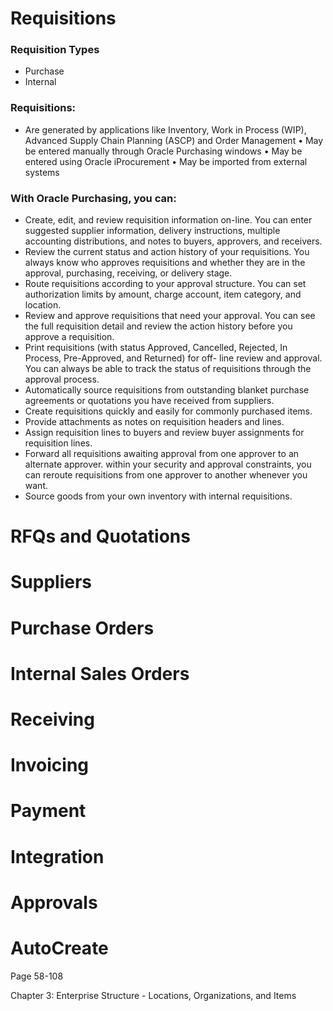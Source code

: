 # Requisitions

### Requisition Types
- Purchase
- Internal

### Requisitions:
- Are generated by applications like Inventory, Work in Process (WIP), Advanced Supply
Chain Planning (ASCP) and Order Management
• May be entered manually through Oracle Purchasing windows
• May be entered using Oracle iProcurement
• May be imported from external systems

### With Oracle Purchasing, you can:
- Create, edit, and review requisition information on-line. You can enter suggested supplier information, delivery instructions, multiple accounting distributions, and notes to buyers, approvers, and receivers.
- Review the current status and action history of your requisitions. You always know who approves requisitions and whether they are in the approval, purchasing, receiving, or delivery stage.
- Route requisitions according to your approval structure. You can set authorization limits by amount, charge account, item category, and location.
- Review and approve requisitions that need your approval. You can see the full requisition detail and review the action history before you approve a requisition.
- Print requisitions (with status Approved, Cancelled, Rejected, In Process, Pre-Approved, and Returned) for off- line review and approval. You can always be able to track the status of requisitions through the approval process.
- Automatically source requisitions from outstanding blanket purchase agreements or quotations you have received from suppliers.
- Create requisitions quickly and easily for commonly purchased items.
- Provide attachments as notes on requisition headers and lines.
- Assign requisition lines to buyers and review buyer assignments for requisition lines.
- Forward all requisitions awaiting approval from one approver to an alternate approver. within your security and approval constraints, you can reroute requisitions from one approver to another whenever you want.
- Source goods from your own inventory with internal requisitions.




# RFQs and Quotations

# Suppliers

# Purchase Orders
# Internal Sales Orders

# Receiving

# Invoicing

# Payment

# Integration


# Approvals

# AutoCreate


Page 58-108

Chapter 3: Enterprise Structure - Locations, Organizations, and Items



